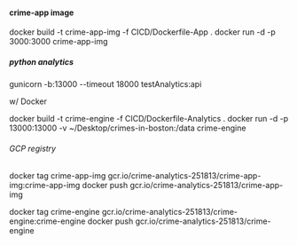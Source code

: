 
####  crime-app image

docker build -t crime-app-img -f CICD/Dockerfile-App .
docker run -d -p 3000:3000 crime-app-img


##### python analytics

gunicorn -b:13000 --timeout 18000 testAnalytics:api

w/ Docker

docker build -t crime-engine -f CICD/Dockerfile-Analytics .
docker run -d -p 13000:13000 -v ~/Desktop/crimes-in-boston:/data crime-engine

###### GCP registry

docker tag crime-app-img gcr.io/crime-analytics-251813/crime-app-img:crime-app-img
docker push gcr.io/crime-analytics-251813/crime-app-img

docker tag crime-engine gcr.io/crime-analytics-251813/crime-engine:crime-engine
docker push gcr.io/crime-analytics-251813/crime-engine
